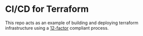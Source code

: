 # CI/CD for Terraform

This repo acts as an example of building and deploying terraform infrastructure using a [12-factor](https://12factor.net) compliant process.